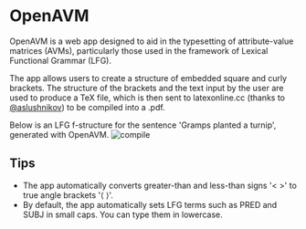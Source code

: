 # OpenAVM
OpenAVM is a web app designed to aid in the typesetting of attribute-value matrices (AVMs), particularly those used in the framework of Lexical Functional Grammar (LFG).

The app allows users to create a structure of embedded square and curly brackets. The structure of the brackets and the text input by the user are used to produce a TeX file, which is then sent to latexonline.cc (thanks to [@aslushnikov](https://github.com/aslushnikov/latex-online)) to be compiled into a .pdf.

Below is an LFG f-structure for the sentence 'Gramps planted a turnip', generated with OpenAVM.
![compile](https://user-images.githubusercontent.com/80465432/112725923-995b1a80-8f12-11eb-9550-a2dfcc591d2f.png)

## Tips
* The app automatically converts greater-than and less-than signs '< >' to true angle brackets '⟨ ⟩'.
* By default, the app automatically sets LFG terms such as PRED and SUBJ in small caps. You can type them in lowercase.
